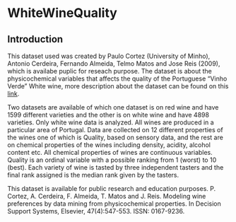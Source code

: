 # WhiteWineQuality

## Introduction
This dataset used was created by Paulo Cortez (University of Minho), Antonio Cerdeira, Fernando Almeida, Telmo Matos and Jose Reis (2009), which is availabe puplic for reseach purpose. The dataset is about the physicochemical variables that affects the quality of the Portuguese “Vinho Verde” White wine, more description about the dataset can be found on this [link](https://archive.ics.uci.edu/ml/datasets/wine+quality).


Two datasets are available of which one dataset is on red wine and have 1599 different varieties and the other is on white wine and have 4898 varieties. Only white wine data is analyzed. All wines are produced in a particular area of Portugal. Data are collected on 12 different properties of the wines one of which is Quality, based on sensory data, and the rest are on chemical properties of the wines including density, acidity, alcohol content etc. All chemical properties of wines are continuous variables. Quality is an ordinal variable with a possible ranking from 1 (worst) to 10 (best). Each variety of wine is tasted by three independent tasters and the final rank assigned is the median rank given by the tasters.


This dataset is available for public research and education purposes.
P. Cortez, A. Cerdeira, F. Almeida, T. Matos and J. Reis. 
Modeling wine preferences by data mining from physicochemical properties. 
In Decision Support Systems, Elsevier, 47(4):547-553. ISSN: 0167-9236.